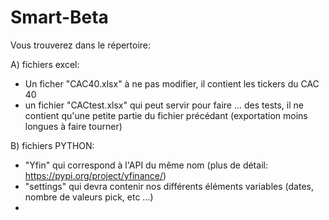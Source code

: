 # Smart-Beta

Vous trouverez dans le répertoire:

A) fichiers excel:
  - Un ficher "CAC40.xlsx" à ne pas modifier, il contient les tickers du CAC 40
  - un fichier "CACtest.xlsx" qui peut servir pour faire ... des tests, il ne contient qu'une petite partie du fichier précédant (exportation moins longues à faire tourner)

B) fichiers PYTHON:
  - "Yfin" qui correspond à l'API du même nom (plus de détail: https://pypi.org/project/yfinance/)
  - "settings" qui devra contenir nos différents éléments variables (dates, nombre de valeurs pick, etc ...)
  - 
